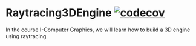 # Raytracing3DEngine [![codecov](https://codecov.io/gh/MichielProost/Raytracing3DEngine/branch/main/graph/badge.svg)](https://codecov.io/gh/MichielProost/Raytracing3DEngine)
In the course I-Computer Graphics, we will learn how to build a 3D engine using raytracing.
